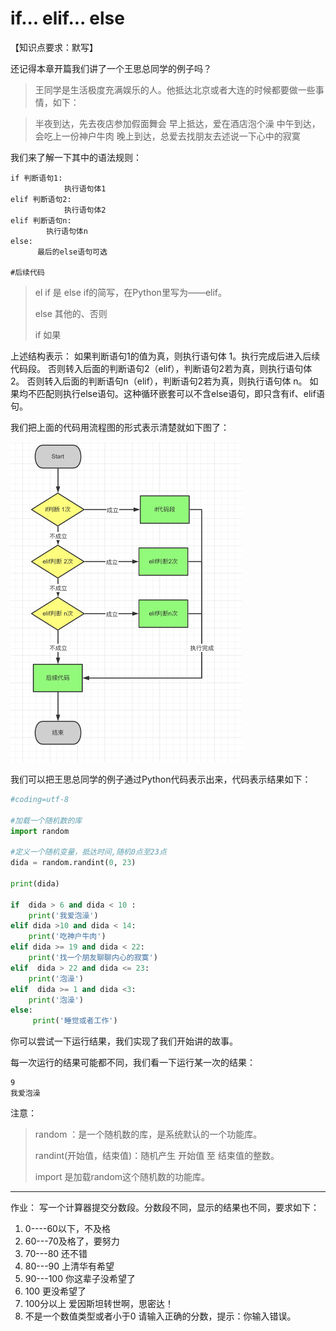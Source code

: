 # if... elif... else



【知识点要求：默写】



还记得本章开篇我们讲了一个王思总同学的例子吗？

> 王同学是生活极度充满娱乐的人。他抵达北京或者大连的时候都要做一些事情，如下：

> 半夜到达，先去夜店参加假面舞会
> 早上抵达，爱在酒店泡个澡
> 中午到达，会吃上一份神户牛肉
> 晚上到达，总爱去找朋友去述说一下心中的寂寞

我们来了解一下其中的语法规则：

```
if 判断语句1:
			执行语句体1
elif 判断语句2:
			执行语句体2
elif 判断语句n:
  		执行语句体n
else:
      最后的else语句可选

#后续代码

```

> el if  是 else if的简写，在Python里写为——elif。
>
> else  其他的、否则
>
> if	  如果

上述结构表示：
如果判断语句1的值为真，则执行语句体 1。执行完成后进入后续代码段。
否则转入后面的判断语句2（elif），判断语句2若为真，则执行语句体 2。
否则转入后面的判断语句n（elif），判断语句2若为真，则执行语句体 n。
如果均不匹配则执行else语句。这种循环嵌套可以不含else语句，即只含有if、elif语句。



我们把上面的代码用流程图的形式表示清楚就如下图了：

<img src="./images/image-20210413091352750.png" alt="image-20210413091352750" style="zoom:50%;" />



我们可以把王思总同学的例子通过Python代码表示出来，代码表示结果如下：

```python
#coding=utf-8

#加载一个随机数的库
import random

#定义一个随机变量，抵达时间,随机0点至23点
dida = random.randint(0, 23)

print(dida)

if  dida > 6 and dida < 10 :
    print('我爱泡澡')
elif dida >10 and dida < 14:
    print('吃神户牛肉')
elif dida >= 19 and dida < 22:
    print('找一个朋友聊聊内心的寂寞')
elif  dida > 22 and dida <= 23:
    print('泡澡')
elif  dida >= 1 and dida <3:
    print('泡澡')
else:
     print('睡觉或者工作')

```

你可以尝试一下运行结果，我们实现了我们开始讲的故事。

每一次运行的结果可能都不同，我们看一下运行某一次的结果：

~~~
9					
我爱泡澡	
~~~



注意：

> random ：是一个随机数的库，是系统默认的一个功能库。
>
> randint(开始值，结束值)：随机产生 开始值  至 结束值的整数。
>
> import 是加载random这个随机数的功能库。



****



作业：
写一个计算器提交分数段。分数段不同，显示的结果也不同，要求如下：

1. 0----60以下，不及格
2. 60---70及格了，要努力
3. 70---80 还不错
4. 80---90 上清华有希望
5. 90---100 你这辈子没希望了
6. 100 更没希望了
7. 100分以上 爱因斯坦转世啊，思密达！
8. 不是一个数值类型或者小于0 请输入正确的分数，提示：你输入错误。

